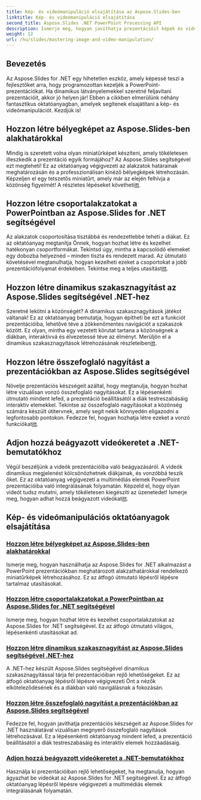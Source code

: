 ```yaml
---
title: Kép- és videómanipuláció elsajátítása az Aspose.Slides-ben
linktitle: Kép- és videómanipuláció elsajátítása
second_title: Aspose.Slides .NET PowerPoint Processing API
description: Ismerje meg, hogyan javíthatja prezentációit képek és videók manipulálásával az Aspose.Slides for .NET segítségével. Ez az átfogó útmutató lépésről lépésre ismerteti az oktatóanyagokat.
weight: 12
url: /hu/slides/mastering-image-and-video-manipulation/
---
```

## Bevezetés

Az Aspose.Slides for .NET egy hihetetlen eszköz, amely képessé teszi a fejlesztőket arra, hogy programozottan kezeljék a PowerPoint-prezentációkat. Ha dinamikus látványelemekkel szeretné feljavítani prezentációit, akkor jó helyen jár! Ebben a cikkben elmerülünk néhány fantasztikus oktatóanyagban, amelyek segítenek elsajátítani a kép- és videómanipulációt. Kezdjük is!

## Hozzon létre bélyegképet az Aspose.Slides-ben alakhatárokkal

 Mindig is szeretett volna olyan miniatűrképet készíteni, amely tökéletesen illeszkedik a prezentáció egyik formájához? Az Aspose.Slides segítségével ezt megteheti! Ez az oktatóanyag végigvezeti az alakzatok határainak meghatározásán és a professzionálisan kinéző bélyegképek létrehozásán. Képzeljen el egy tetszetős miniatűrt, amely már az elején felhívja a közönség figyelmét! A részletes lépéseket követheti[itt](./create-thumbnail-bounds-shape/).

## Hozzon létre csoportalakzatokat a PowerPointban az Aspose.Slides for .NET segítségével

Az alakzatok csoportosítása tisztábbá és rendezettebbé teheti a diákat. Ez az oktatóanyag megtanítja Önnek, hogyan hozhat létre és kezelhet hatékonyan csoportformákat. Tekintsd úgy, mintha a kapcsolódó elemeket egy dobozba helyeznéd – minden tiszta és rendezett marad. Az útmutató követésével megtanulhatja, hogyan kezelheti ezeket a csoportokat a jobb prezentációfolyamat érdekében. Tekintse meg a teljes utasítást[itt](./create-group-shapes/).

## Hozzon létre dinamikus szakasznagyítást az Aspose.Slides segítségével .NET-hez

 Szeretné lekötni a közönségét? A dinamikus szakasznagyítások játékot váltanak! Ez az oktatóanyag bemutatja, hogyan építheti be ezt a funkciót prezentációiba, lehetővé téve a zökkenőmentes navigációt a szakaszok között. Ez olyan, mintha egy vezetett körutat tartana a közönségnek a diákban, interaktívvá és élvezetessé téve az élményt. Merüljön el a dinamikus szakasznagyítások létrehozásának részleteiben[itt](./create-dynamic-section-zoom/).

## Hozzon létre összefoglaló nagyítást a prezentációkban az Aspose.Slides segítségével

Növelje prezentációs készségeit azáltal, hogy megtanulja, hogyan hozhat létre vizuálisan vonzó összefoglaló nagyításokat. Ez a lépésenkénti útmutató mindent lefed, a prezentáció beállításától a diák testreszabásáig interaktív elemekkel. Tekintse az összefoglaló nagyításokat a közönség számára készült útitervnek, amely segít nekik könnyedén eligazodni a legfontosabb pontokon. Fedezze fel, hogyan hozhatja létre ezeket a vonzó funkciókat[itt](./create-summary-zoom/).

## Adjon hozzá beágyazott videókeretet a .NET-bemutatókhoz

 Végül beszéljünk a videók prezentációiba való beágyazásáról. A videók dinamikus megjelenést kölcsönözhetnek diákjainak, és vonzóbbá teszik őket. Ez az oktatóanyag végigvezeti a multimédiás elemek PowerPoint prezentációiba való integrálásának folyamatán. Képzeld el, hogy olyan videót tudsz mutatni, amely tökéletesen kiegészíti az üzenetedet! Ismerje meg, hogyan adhat hozzá beágyazott videókat[itt](./add-embedded-videos-frame/).

## Kép- és videómanipulációs oktatóanyagok elsajátítása
### [Hozzon létre bélyegképet az Aspose.Slides-ben alakhatárokkal](./create-thumbnail-bounds-shape/)
Ismerje meg, hogyan használhatja az Aspose.Slides for .NET alkalmazást a PowerPoint prezentációkban meghatározott alakzathatárokkal rendelkező miniatűrképek létrehozásához. Ez az átfogó útmutató lépésről lépésre tartalmaz utasításokat.
### [Hozzon létre csoportalakzatokat a PowerPointban az Aspose.Slides for .NET segítségével](./create-group-shapes/)
Ismerje meg, hogyan hozhat létre és kezelhet csoportalakzatokat az Aspose.Slides for .NET segítségével. Ez az átfogó útmutató világos, lépésenkénti utasításokat ad.
### [Hozzon létre dinamikus szakasznagyítást az Aspose.Slides segítségével .NET-hez](./create-dynamic-section-zoom/)
A .NET-hez készült Aspose.Slides segítségével dinamikus szakasznagyítással tárja fel prezentációiban rejlő lehetőségeket. Ez az átfogó oktatóanyag lépésről lépésre végigvezeti Önt a nézők elköteleződésének és a diákban való navigálásnak a fokozásán.
### [Hozzon létre összefoglaló nagyítást a prezentációkban az Aspose.Slides segítségével](./create-summary-zoom/)
Fedezze fel, hogyan javíthatja prezentációs készségeit az Aspose.Slides for .NET használatával vizuálisan megnyerő összefoglaló nagyítások létrehozásával. Ez a lépésenkénti oktatóanyag mindent lefed, a prezentáció beállításától a diák testreszabásáig és interaktív elemek hozzáadásaig.
### [Adjon hozzá beágyazott videókeretet a .NET-bemutatókhoz](./add-embedded-videos-frame/)
Használja ki prezentációiban rejlő lehetőségeket, ha megtanulja, hogyan ágyazhat be videókat az Aspose.Slides for .NET segítségével. Ez az átfogó oktatóanyag lépésről lépésre végigvezeti a multimédiás elemek integrálásának folyamatán.